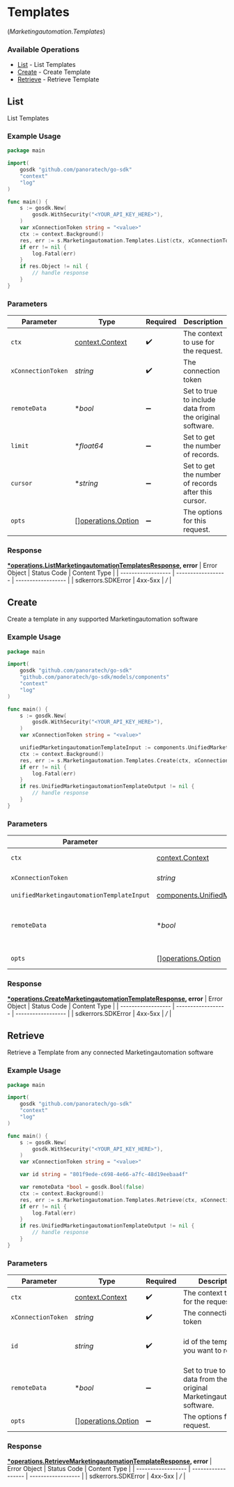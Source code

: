 # Templates
(*Marketingautomation.Templates*)

### Available Operations

* [List](#list) - List Templates
* [Create](#create) - Create Template
* [Retrieve](#retrieve) - Retrieve Template

## List

List Templates

### Example Usage

```go
package main

import(
	gosdk "github.com/panoratech/go-sdk"
	"context"
	"log"
)

func main() {
    s := gosdk.New(
        gosdk.WithSecurity("<YOUR_API_KEY_HERE>"),
    )
    var xConnectionToken string = "<value>"
    ctx := context.Background()
    res, err := s.Marketingautomation.Templates.List(ctx, xConnectionToken, nil, nil, nil)
    if err != nil {
        log.Fatal(err)
    }
    if res.Object != nil {
        // handle response
    }
}
```

### Parameters

| Parameter                                                | Type                                                     | Required                                                 | Description                                              |
| -------------------------------------------------------- | -------------------------------------------------------- | -------------------------------------------------------- | -------------------------------------------------------- |
| `ctx`                                                    | [context.Context](https://pkg.go.dev/context#Context)    | :heavy_check_mark:                                       | The context to use for the request.                      |
| `xConnectionToken`                                       | *string*                                                 | :heavy_check_mark:                                       | The connection token                                     |
| `remoteData`                                             | **bool*                                                  | :heavy_minus_sign:                                       | Set to true to include data from the original software.  |
| `limit`                                                  | **float64*                                               | :heavy_minus_sign:                                       | Set to get the number of records.                        |
| `cursor`                                                 | **string*                                                | :heavy_minus_sign:                                       | Set to get the number of records after this cursor.      |
| `opts`                                                   | [][operations.Option](../../models/operations/option.md) | :heavy_minus_sign:                                       | The options for this request.                            |


### Response

**[*operations.ListMarketingautomationTemplatesResponse](../../models/operations/listmarketingautomationtemplatesresponse.md), error**
| Error Object       | Status Code        | Content Type       |
| ------------------ | ------------------ | ------------------ |
| sdkerrors.SDKError | 4xx-5xx            | */*                |

## Create

Create a template in any supported Marketingautomation software

### Example Usage

```go
package main

import(
	gosdk "github.com/panoratech/go-sdk"
	"github.com/panoratech/go-sdk/models/components"
	"context"
	"log"
)

func main() {
    s := gosdk.New(
        gosdk.WithSecurity("<YOUR_API_KEY_HERE>"),
    )
    var xConnectionToken string = "<value>"

    unifiedMarketingautomationTemplateInput := components.UnifiedMarketingautomationTemplateInput{}
    ctx := context.Background()
    res, err := s.Marketingautomation.Templates.Create(ctx, xConnectionToken, unifiedMarketingautomationTemplateInput, nil)
    if err != nil {
        log.Fatal(err)
    }
    if res.UnifiedMarketingautomationTemplateOutput != nil {
        // handle response
    }
}
```

### Parameters

| Parameter                                                                                                                | Type                                                                                                                     | Required                                                                                                                 | Description                                                                                                              |
| ------------------------------------------------------------------------------------------------------------------------ | ------------------------------------------------------------------------------------------------------------------------ | ------------------------------------------------------------------------------------------------------------------------ | ------------------------------------------------------------------------------------------------------------------------ |
| `ctx`                                                                                                                    | [context.Context](https://pkg.go.dev/context#Context)                                                                    | :heavy_check_mark:                                                                                                       | The context to use for the request.                                                                                      |
| `xConnectionToken`                                                                                                       | *string*                                                                                                                 | :heavy_check_mark:                                                                                                       | The connection token                                                                                                     |
| `unifiedMarketingautomationTemplateInput`                                                                                | [components.UnifiedMarketingautomationTemplateInput](../../models/components/unifiedmarketingautomationtemplateinput.md) | :heavy_check_mark:                                                                                                       | N/A                                                                                                                      |
| `remoteData`                                                                                                             | **bool*                                                                                                                  | :heavy_minus_sign:                                                                                                       | Set to true to include data from the original Marketingautomation software.                                              |
| `opts`                                                                                                                   | [][operations.Option](../../models/operations/option.md)                                                                 | :heavy_minus_sign:                                                                                                       | The options for this request.                                                                                            |


### Response

**[*operations.CreateMarketingautomationTemplateResponse](../../models/operations/createmarketingautomationtemplateresponse.md), error**
| Error Object       | Status Code        | Content Type       |
| ------------------ | ------------------ | ------------------ |
| sdkerrors.SDKError | 4xx-5xx            | */*                |

## Retrieve

Retrieve a Template from any connected Marketingautomation software

### Example Usage

```go
package main

import(
	gosdk "github.com/panoratech/go-sdk"
	"context"
	"log"
)

func main() {
    s := gosdk.New(
        gosdk.WithSecurity("<YOUR_API_KEY_HERE>"),
    )
    var xConnectionToken string = "<value>"

    var id string = "801f9ede-c698-4e66-a7fc-48d19eebaa4f"

    var remoteData *bool = gosdk.Bool(false)
    ctx := context.Background()
    res, err := s.Marketingautomation.Templates.Retrieve(ctx, xConnectionToken, id, remoteData)
    if err != nil {
        log.Fatal(err)
    }
    if res.UnifiedMarketingautomationTemplateOutput != nil {
        // handle response
    }
}
```

### Parameters

| Parameter                                                                   | Type                                                                        | Required                                                                    | Description                                                                 | Example                                                                     |
| --------------------------------------------------------------------------- | --------------------------------------------------------------------------- | --------------------------------------------------------------------------- | --------------------------------------------------------------------------- | --------------------------------------------------------------------------- |
| `ctx`                                                                       | [context.Context](https://pkg.go.dev/context#Context)                       | :heavy_check_mark:                                                          | The context to use for the request.                                         |                                                                             |
| `xConnectionToken`                                                          | *string*                                                                    | :heavy_check_mark:                                                          | The connection token                                                        |                                                                             |
| `id`                                                                        | *string*                                                                    | :heavy_check_mark:                                                          | id of the template you want to retrieve.                                    | 801f9ede-c698-4e66-a7fc-48d19eebaa4f                                        |
| `remoteData`                                                                | **bool*                                                                     | :heavy_minus_sign:                                                          | Set to true to include data from the original Marketingautomation software. | false                                                                       |
| `opts`                                                                      | [][operations.Option](../../models/operations/option.md)                    | :heavy_minus_sign:                                                          | The options for this request.                                               |                                                                             |


### Response

**[*operations.RetrieveMarketingautomationTemplateResponse](../../models/operations/retrievemarketingautomationtemplateresponse.md), error**
| Error Object       | Status Code        | Content Type       |
| ------------------ | ------------------ | ------------------ |
| sdkerrors.SDKError | 4xx-5xx            | */*                |
